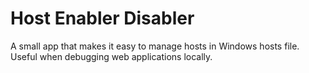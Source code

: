 # Host Enabler Disabler

A small app that makes it easy to manage hosts in Windows hosts file.
Useful when debugging web applications locally.
